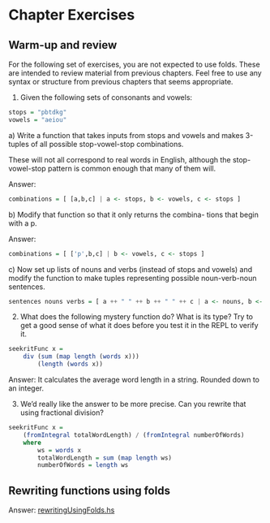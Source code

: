 # Chapter Exercises

## Warm-up and review

For the following set of exercises, you are not expected to use folds. These are intended to review material from previous chapters. Feel free to use any syntax or structure from previous chapters that seems appropriate.

1. Given the following sets of consonants and vowels:
```haskell
stops = "pbtdkg"
vowels = "aeiou"
```

a) Write a function that takes inputs from stops and vowels and makes 3-tuples of all possible stop-vowel-stop combinations.

These will not all correspond to real words in English, although the stop-vowel-stop pattern is common enough that many of them will.

Answer:
```haskell
combinations = [ [a,b,c] | a <- stops, b <- vowels, c <- stops ]
```

b) Modify that function so that it only returns the combina-
tions that begin with a p.

Answer:
```haskell
combinations = [ ['p',b,c] | b <- vowels, c <- stops ]
```

c) Now set up lists of nouns and verbs (instead of stops and vowels) and modify the function to make tuples representing possible noun-verb-noun sentences.

```haskell
sentences nouns verbs = [ a ++ " " ++ b ++ " " ++ c | a <- nouns, b <- verbs, c <- nouns ]
```

2. What does the following mystery function do? What is its type? Try to get a good sense of what it does before you test it in the REPL to verify it.

```haskell
seekritFunc x =
    div (sum (map length (words x)))
        (length (words x))
```

Answer: It calculates the average word length in a string. Rounded down to an integer.

3. We’d really like the answer to be more precise. Can you rewrite that using fractional division?

```haskell
seekritFunc x =
    (fromIntegral totalWordLength) / (fromIntegral numberOfWords)
    where
        ws = words x
        totalWordLength = sum (map length ws)
        numberOfWords = length ws
```

## Rewriting functions using folds

Answer: [rewritingUsingFolds.hs](./src/rewritingUsingFolds.hs)
